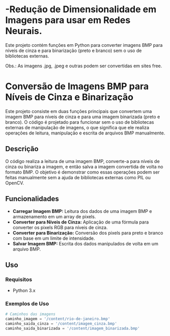 # -Redução de Dimensionalidade em Imagens para usar em Redes Neurais.

Este projeto contém funções em Python para converter imagens BMP para níveis de cinza e para binarização (preto e branco) sem o uso de bibliotecas externas.

Obs.: As imagens .jpg, .jpeg e outras podem ser convertidas em sites free.

# Conversão de Imagens BMP para Níveis de Cinza e Binarização

Este projeto consiste em duas funções principais que convertem uma imagem BMP para níveis de cinza e para uma imagem binarizada (preto e branco). O código é projetado para funcionar sem o uso de bibliotecas externas de manipulação de imagens, o que significa que ele realiza operações de leitura, manipulação e escrita de arquivos BMP manualmente.

## Descrição

O código realiza a leitura de uma imagem BMP, converte-a para níveis de cinza ou binariza a imagem, e então salva a imagem convertida de volta no formato BMP. O objetivo é demonstrar como essas operações podem ser feitas manualmente sem a ajuda de bibliotecas externas como PIL ou OpenCV.

## Funcionalidades

- **Carregar Imagem BMP:** Leitura dos dados de uma imagem BMP e armazenamento em um array de pixels.
- **Converter para Níveis de Cinza:** Aplicação de uma fórmula para converter os pixels RGB para níveis de cinza.
- **Converter para Binarização:** Conversão dos pixels para preto e branco com base em um limite de intensidade.
- **Salvar Imagem BMP:** Escrita dos dados manipulados de volta em um arquivo BMP.

## Uso

### Requisitos

- Python 3.x

### Exemplos de Uso

```python
# Caminhos das imagens
caminho_imagem = '/content/rio-de-janeiro.bmp'
caminho_saida_cinza = '/content/imagem_cinza.bmp'
caminho_saida_binarizada = '/content/imagem_binarizada.bmp'
